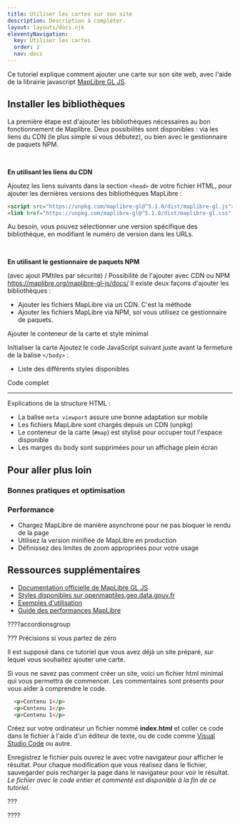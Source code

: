 ```yaml
---
title: Utiliser les cartes sur son site
description: Description à compléter.
layout: layouts/docs.njk
eleventyNavigation:
  key: Utiliser les cartes
  order: 2
  nav: docs
---
```


Ce tutoriel explique comment ajouter une carte sur son site web, avec l'aide de la librairie javascript [MapLibre GL JS](https://maplibre.org). 

## Installer les bibliothèques

La première étape est d'ajouter les bibliothèques nécessaires au bon fonctionnement de Maplibre. Deux possibilités sont disponibles : via les liens du CDN (le plus simple si vous débutez), ou bien avec le gestionnaire de paquets NPM.

<br>

**En utilisant les liens du CDN**

Ajoutez les liens suivants dans la section `<head>` de votre fichier HTML, pour ajouter les dernières versions des bibliothèques MapLibre :
```html
<script src="https://unpkg.com/maplibre-gl@^5.1.0/dist/maplibre-gl.js"></script>
<link href="https://unpkg.com/maplibre-gl@^5.1.0/dist/maplibre-gl.css" rel="stylesheet" />
```
Au besoin, vous pouvez sélectionner une version spécifique des bibliothèque, en modifiant le numéro de version dans les URLs.

<br>

**En utilisant le gestionnaire de paquets NPM**



(avec ajout PMtiles par sécurité) / Possibilité de l'ajouter avec CDN ou NPM https://maplibre.org/maplibre-gl-js/docs/ 
Il existe deux façons d'ajouter les bibliothèques :
- Ajouter les fichiers MapLibre via un CDN. C'est la méthode
- Ajouter les fichiers MapLibre via NPM, soi vous  utilisez ce gestionnaire de paquets.
  

Ajouter le conteneur de la carte et style minimal


Initialiser la carte
Ajoutez le code JavaScript suivant juste avant la fermeture de la balise `</body>` :
- Liste des différents styles disponibles


Code complet

---

Explications de la structure HTML :
- La balise `meta viewport` assure une bonne adaptation sur mobile
- Les fichiers MapLibre sont chargés depuis un CDN (unpkg)
- Le conteneur de la carte (`#map`) est stylisé pour occuper tout l'espace disponible
- Les marges du body sont supprimées pour un affichage plein écran



## Pour aller plus loin

### Bonnes pratiques et optimisation

### Performance
- Chargez MapLibre de manière asynchrone pour ne pas bloquer le rendu de la page
- Utilisez la version minifiée de MapLibre en production
- Définissez des limites de zoom appropriées pour votre usage


## Ressources supplémentaires

- [Documentation officielle de MapLibre GL JS](https://maplibre.org/maplibre-gl-js-docs/api/)
- [Styles disponibles sur openmaptiles.geo.data.gouv.fr](https://openmaptiles.geo.data.gouv.fr/)
- [Exemples d'utilisation](https://maplibre.org/maplibre-gl-js-docs/example/)
- [Guide des performances MapLibre](https://maplibre.org/maplibre-gl-js-docs/api/performance/)

????accordionsgroup

??? Précisions si vous partez de zéro

Il est supposé dans ce tutoriel que vous avez déjà un site préparé, sur lequel vous souhaitez ajouter une carte. 

Si vous ne savez pas comment créer un site, voici un fichier html minimal qui vous permettra de commencer. Les commentaires sont présents pour vous aider à comprendre le code. 

```html
  <p>Contenu 1</p>
  <p>Contenu 1</p>
  <p>Contenu 1</p>
```

Créez sur votre ordinateur un fichier nommé **index.html** et coller ce code dans le fichier à l'aide d'un éditeur de texte, ou de code comme [Visual Studio Code](https://code.visualstudio.com/) ou autre. 

Enregistrez le fichier puis ouvrez le avec votre navigateur pour afficher le résultat. Pour chaque modification que vous réalisez dans le fichier, sauvegarder puis recharger la page dans le navigateur pour voir le résultat.
*Le fichier avec le code entier et commenté est disponible à la fin de ce tutoriel.*

???

????  